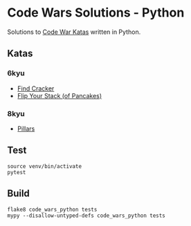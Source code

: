 # Code Wars Solutions - Python
Solutions to [Code War Katas](https://www.codewars.com) written in Python.

## Katas

### 6kyu
* [Find Cracker](https://www.codewars.com/kata/59f70440bee845599c000085)
* [Flip Your Stack (of Pancakes)](https://www.codewars.com/kata/6472390e0d0bb1001d963536)

### 8kyu
* [Pillars](https://www.codewars.com/kata/5bb0c58f484fcd170700063d)

## Test
```
source venv/bin/activate
pytest
```

## Build
```
flake8 code_wars_python tests
mypy --disallow-untyped-defs code_wars_python tests
```
